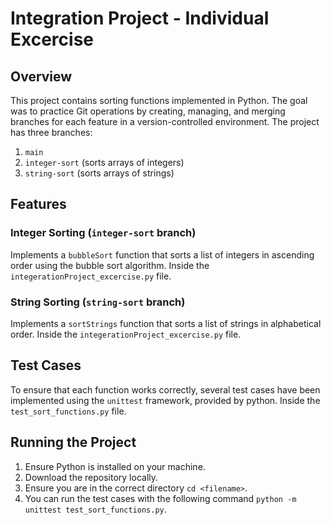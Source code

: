 # Integration Project - Individual Excercise

## Overview
This project contains sorting functions implemented in Python. The goal was to practice Git operations by creating, managing, and merging branches for each feature in a version-controlled environment. The project has three branches:
1. `main`
2. `integer-sort` (sorts arrays of integers)
3. `string-sort` (sorts arrays of strings)

## Features
### Integer Sorting (`integer-sort` branch)
Implements a `bubbleSort` function that sorts a list of integers in ascending order using the bubble sort algorithm.
Inside the `integerationProject_excercise.py` file.

### String Sorting (`string-sort` branch)
Implements a `sortStrings` function that sorts a list of strings in alphabetical order.
Inside the `integerationProject_excercise.py` file.

## Test Cases
To ensure that each function works correctly, several test cases have been implemented using the `unittest` framework, provided by python.
Inside the `test_sort_functions.py` file.

## Running the Project
1. Ensure Python is installed on your machine. 
1. Download the repository locally.
2. Ensure you are in the correct directory `cd <filename>`.
3. You can run the test cases with the following command `python -m unittest test_sort_functions.py`.
